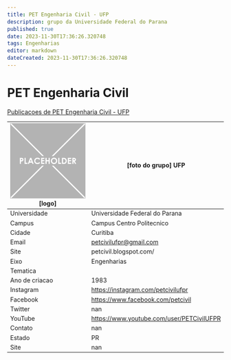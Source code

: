 ```yaml
---
title: PET Engenharia Civil - UFP
description: grupo da Universidade Federal do Parana
published: true
date: 2023-11-30T17:36:26.320748
tags: Engenharias
editor: markdown
dateCreated: 2023-11-30T17:36:26.320748
---
```


# PET Engenharia Civil

[Publicacoes de PET Engenharia Civil - UFP](/atividade/61PETEngenhariaCivilUFP/feed.md)

| ![placeholder.png](/placeholder.png) [logo] | [foto do grupo] UFP         |
| ------------------------------------------- | ------------------------------------------------- |
| Universidade                                | Universidade Federal do Parana      |
| Campus                                      | Campus Centro Politecnico            |
| Cidade                                      | Curitiba             |
| Email                                       | petcivilufpr@gmail.com             |
| Site                                        | petcivil.blogspot.com/              |
| Eixo                                        | Engenharias              |
| Tematica                                    |           |
| Ano de criacao                              | 1983        |
| Instagram                                   | https://instagram.com/petcivilufpr         |
| Facebook                                    | https://www.facebook.com/petcivil          |
| Twitter                                     | nan           |
| YouTube                                     | https://www.youtube.com/user/PETCivilUFPR           |
| Contato                                     | nan         |
| Estado                                      |  PR            |
| Site                                        | nan |
